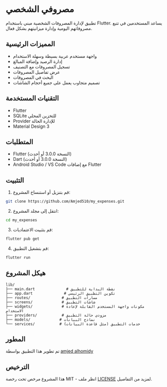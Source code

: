 # مصروفي الشخصي

تطبيق لإدارة المصروفات الشخصية مبني باستخدام Flutter. يساعد المستخدمين في تتبع مصروفاتهم اليومية وإدارة ميزانيتهم بشكل فعال.

## المميزات الرئيسية

- واجهة مستخدم عربية بسيطة وسهلة الاستخدام
- إدارة الرصيد وإضافة المبالغ
- تسجيل المصروفات مع التصنيف
- عرض تفاصيل المصروفات
- البحث في المصروفات
- تصميم متجاوب يعمل على جميع أحجام الشاشات

## التقنيات المستخدمة

- Flutter
- SQLite للتخزين المحلي
- Provider للإدارة الحالة
- Material Design 3

## المتطلبات

- Flutter (النسخة 3.0.0 أو أحدث)
- Dart (النسخة 3.0.0 أو أحدث)
- Android Studio / VS Code مع إضافات Flutter

## التثبيت

1. قم بتنزيل أو استنساخ المشروع:
```bash
git clone https://github.com/Amjed510/my_expenses.git
```

2. انتقل إلى مجلد المشروع:
```bash
cd my_expenses
```

3. قم بتثبيت الاعتماديات:
```bash
flutter pub get
```

4. قم بتشغيل التطبيق:
```bash
flutter run
```

## هيكل المشروع

```
lib/
├── main.dart              # نقطة البداية للتطبيق
├── app.dart              # تكوين التطبيق الرئيسي
├── routes/              # مسارات التطبيق
├── screens/             # شاشات التطبيق
├── widgets/             # مكونات واجهة المستخدم القابلة لإعادة الاستخدام
├── providers/           # مزودي حالة التطبيق
├── models/             # نماذج البيانات
└── services/           # خدمات التطبيق (مثل قاعدة البيانات)
```

## المطور

تم تطوير هذا التطبيق بواسطة [amjed alhomidy](https://github.com/Amjed510)

## الترخيص

هذا المشروع مرخص تحت رخصة MIT - انظر ملف [LICENSE](LICENSE) لمزيد من التفاصيل.
